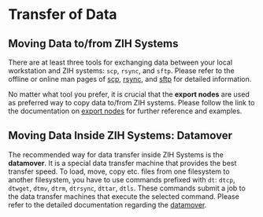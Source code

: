 # Transfer of Data

## Moving Data to/from ZIH Systems

There are at least three tools for exchanging data between your local workstation and ZIH systems:
`scp`, `rsync`, and `sftp`. Please refer to the offline or online man pages of
[scp](https://www.man7.org/linux/man-pages/man1/scp.1.html),
[rsync](https://man7.org/linux/man-pages/man1/rsync.1.html), and
[sftp](https://man7.org/linux/man-pages/man1/sftp.1.html) for detailed information.

No matter what tool you prefer, it is crucial that the **export nodes** are used as preferred way to
copy data to/from ZIH systems. Please follow the link to the documentation on
[export nodes](export_nodes.md) for further reference and examples.

## Moving Data Inside ZIH Systems: Datamover

The recommended way for data transfer inside ZIH Systems is the **datamover**. It is a special
data transfer machine that provides the best transfer speed. To load, move, copy etc. files from one
filesystem to another filesystem, you have to use commands prefixed with `dt`: `dtcp`, `dtwget`,
`dtmv`, `dtrm`, `dtrsync`, `dttar`, `dtls`. These commands submit a job to the data transfer
machines that execute the selected command.  Please refer to the detailed documentation regarding the
[datamover](datamover.md).
